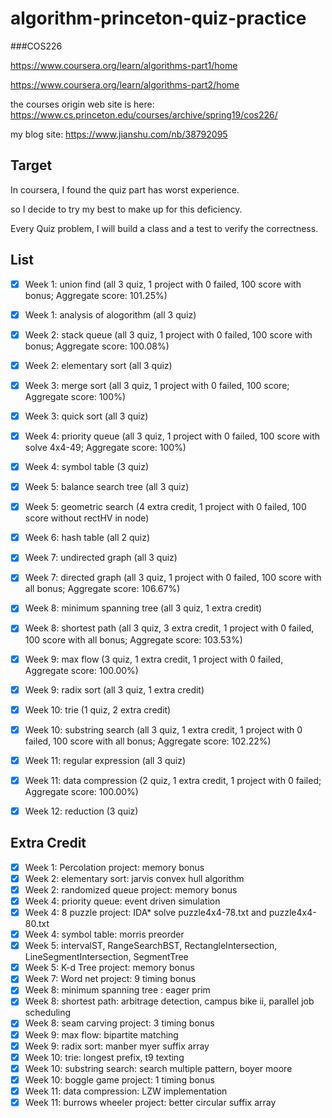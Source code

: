 # algorithm-princeton-quiz-practice

###COS226

https://www.coursera.org/learn/algorithms-part1/home

https://www.coursera.org/learn/algorithms-part2/home

the courses origin web site is here:
https://www.cs.princeton.edu/courses/archive/spring19/cos226/

my blog site:
https://www.jianshu.com/nb/38792095

## Target
In coursera, I found the quiz part has worst experience.

so I decide to try my best to make up for this deficiency. 

Every Quiz problem, I will build a class and a test to verify the correctness.

## List
- [x] Week 1: union find (all 3 quiz, 1 project with 0 failed, 100 score with bonus; Aggregate score: 101.25%)
- [x] Week 1: analysis of alogorithm (all 3 quiz)
- [x] Week 2: stack queue (all 3 quiz, 1 project with 0 failed, 100 score with bonus; Aggregate score: 100.08%)
- [x] Week 2: elementary sort (all 3 quiz)
- [x] Week 3: merge sort (all 3 quiz, 1 project with 0 failed, 100 score; Aggregate score: 100%)
- [x] Week 3: quick sort (all 3 quiz)
- [x] Week 4: priority queue (all 3 quiz, 1 project with 0 failed, 100 score with solve 4x4-49; Aggregate score: 100%)
- [x] Week 4: symbol table (3 quiz)
- [x] Week 5: balance search tree (all 3 quiz)
- [x] Week 5: geometric search (4 extra credit, 1 project with 0 failed, 100 score without rectHV in node)
- [x] Week 6: hash table (all 2 quiz)
- [x] Week 7: undirected graph (all 3 quiz)
- [x] Week 7: directed graph (all 3 quiz, 1 project with 0 failed, 100 score with all bonus; Aggregate score: 106.67%)
- [x] Week 8: minimum spanning tree (all 3 quiz, 1 extra credit)
- [x] Week 8: shortest path (all 3 quiz, 3 extra credit, 1 project with 0 failed, 100 score with all bonus; Aggregate score: 103.53%)
- [x] Week 9: max flow (3 quiz, 1 extra credit, 1 project with 0 failed, Aggregate score: 100.00%)
- [x] Week 9: radix sort (all 3 quiz, 1 extra credit)
- [x] Week 10: trie (1 quiz, 2 extra credit)
- [x] Week 10: substring search (all 3 quiz, 1 extra credit, 1 project with 0 failed, 100 score with all bonus; Aggregate score: 102.22%)
- [x] Week 11: regular expression (all 3 quiz)
- [x] Week 11: data compression (2 quiz, 1 extra credit, 1 project with 0 failed; Aggregate score: 100.00%)
- [x] Week 12: reduction (3 quiz)


## Extra Credit
- [x] Week 1: Percolation project: memory bonus
- [x] Week 2: elementary sort: jarvis convex hull algorithm
- [x] Week 2: randomized queue project: memory bonus
- [x] Week 4: priority queue: event driven simulation
- [x] Week 4: 8 puzzle project: IDA* solve puzzle4x4-78.txt and puzzle4x4-80.txt
- [x] Week 4: symbol table: morris preorder
- [x] Week 5: intervalST, RangeSearchBST, RectangleIntersection, LineSegmentIntersection, SegmentTree
- [x] Week 5: K-d Tree project: memory bonus
- [x] Week 7: Word net project: 9 timing bonus 
- [x] Week 8: minimum spanning tree : eager prim
- [x] Week 8: shortest path: arbitrage detection, campus bike ii, parallel job scheduling
- [x] Week 8: seam carving project: 3 timing bonus
- [x] Week 9: max flow: bipartite matching
- [x] Week 9: radix sort: manber myer suffix array
- [x] Week 10: trie: longest prefix, t9 texting
- [x] Week 10: substring search: search multiple pattern, boyer moore
- [x] Week 10: boggle game project: 1 timing bonus
- [x] Week 11: data compression: LZW implementation
- [x] Week 11: burrows wheeler project: better circular suffix array
